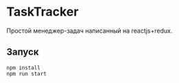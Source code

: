TaskTracker
=======

Простой менеджер-задач написанный на reactjs+redux.  

Запуск
-----------
    npm install
    npm run start